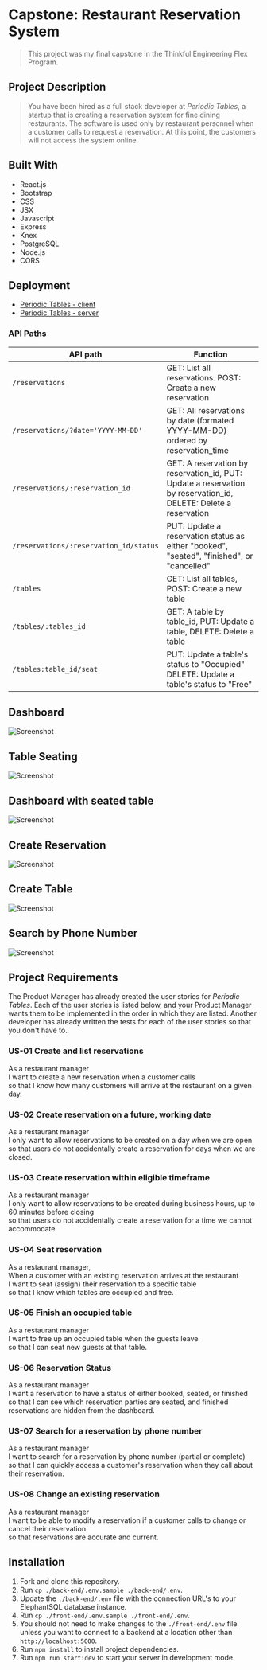 # Capstone: Restaurant Reservation System

> This project was my final capstone in the Thinkful Engineering Flex Program.

## Project Description

> You have been hired as a full stack developer at _Periodic Tables_, a startup that is creating a reservation system for fine dining restaurants.
> The software is used only by restaurant personnel when a customer calls to request a reservation.
> At this point, the customers will not access the system online.

## Built With

- React.js
- Bootstrap
- CSS
- JSX
- Javascript
- Express
- Knex
- PostgreSQL
- Node.js
- CORS

## Deployment

- [Periodic Tables - client](https://restaurant-reservation-client-e6jfxoqz7-smabbett.vercel.app/dashboard)
- [Periodic Tables - server](https://restaurant-reservation-client-e6jfxoqz7-smabbett.vercel.app/dashboard)

### API Paths

| API path                               | Function                                                                                                        |
| -------------------------------------- | --------------------------------------------------------------------------------------------------------------- |
| `/reservations`                        | GET: List all reservations. POST: Create a new reservation                                                      |
| `/reservations/?date='YYYY-MM-DD'`     | GET: All reservations by date (formated YYYY-MM-DD) ordered by reservation_time                                 |
| `/reservations/:reservation_id`        | GET: A reservation by reservation_id, PUT: Update a reservation by reservation_id, DELETE: Delete a reservation |
| `/reservations/:reservation_id/status` | PUT: Update a reservation status as either "booked", "seated", "finished", or "cancelled"                       |
| `/tables`                              | GET: List all tables, POST: Create a new table                                                                  |
| `/tables/:tables_id`                   | GET: A table by table_id, PUT: Update a table, DELETE: Delete a table                                           |
| `/tables:table_id/seat`                | PUT: Update a table's status to "Occupied" DELETE: Update a table's status to "Free"                            |

## Dashboard

![Screenshot](./images/screenshot_dashboard.png)

## Table Seating

![Screenshot](./images/screenshot_seat.png)

## Dashboard with seated table

![Screenshot](./images/screenshot_seated.png)

## Create Reservation

![Screenshot](./images/screenshot_new_reservation.png)

## Create Table

![Screenshot](./images/screenshot_new_table.png)

## Search by Phone Number

![Screenshot](./images/screenshot_search.png)

## Project Requirements

The Product Manager has already created the user stories for _Periodic Tables_. Each of the user stories is listed below, and your Product Manager wants them to be implemented in the order in which they are listed. Another developer has already written the tests for each of the user stories so that you don't have to.

### US-01 Create and list reservations

As a restaurant manager<br/>
I want to create a new reservation when a customer calls<br/>
so that I know how many customers will arrive at the restaurant on a given day.

### US-02 Create reservation on a future, working date

As a restaurant manager<br/>
I only want to allow reservations to be created on a day when we are open<br/>
so that users do not accidentally create a reservation for days when we are closed.<br/>

### US-03 Create reservation within eligible timeframe

As a restaurant manager<br/>
I only want to allow reservations to be created during business hours, up to 60 minutes before closing<br/>
so that users do not accidentally create a reservation for a time we cannot accommodate.

### US-04 Seat reservation

As a restaurant manager, <br/>
When a customer with an existing reservation arrives at the restaurant<br/>
I want to seat (assign) their reservation to a specific table<br/>
so that I know which tables are occupied and free.

### US-05 Finish an occupied table

As a restaurant manager<br/>
I want to free up an occupied table when the guests leave<br/>
so that I can seat new guests at that table.<br/>

### US-06 Reservation Status

As a restaurant manager<br/>
I want a reservation to have a status of either booked, seated, or finished<br/>
so that I can see which reservation parties are seated, and finished reservations are hidden from the dashboard.

### US-07 Search for a reservation by phone number

As a restaurant manager<br/>
I want to search for a reservation by phone number (partial or complete)<br/>
so that I can quickly access a customer's reservation when they call about their reservation.<br/>

### US-08 Change an existing reservation

As a restaurant manager<br/>
I want to be able to modify a reservation if a customer calls to change or cancel their reservation<br/>
so that reservations are accurate and current.

## Installation

1. Fork and clone this repository.
1. Run `cp ./back-end/.env.sample ./back-end/.env`.
1. Update the `./back-end/.env` file with the connection URL's to your ElephantSQL database instance.
1. Run `cp ./front-end/.env.sample ./front-end/.env`.
1. You should not need to make changes to the `./front-end/.env` file unless you want to connect to a backend at a location other than `http://localhost:5000`.
1. Run `npm install` to install project dependencies.
1. Run `npm run start:dev` to start your server in development mode.
